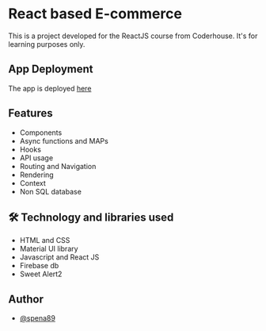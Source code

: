 # React based E-commerce

This is a project developed for the ReactJS course from Coderhouse.
It's for learning purposes only.

## App Deployment
The app is deployed [here](https://react-ecommerce-spena89.vercel.app/)

## Features

- Components
- Async functions and MAPs
- Hooks
- API usage
- Routing and Navigation
- Rendering
- Context
- Non SQL database

## 🛠 Technology and libraries used
- HTML and CSS
- Material UI library
- Javascript and React JS
- Firebase db
- Sweet Alert2

## Author

- [@spena89](https://www.github.com/spena89)